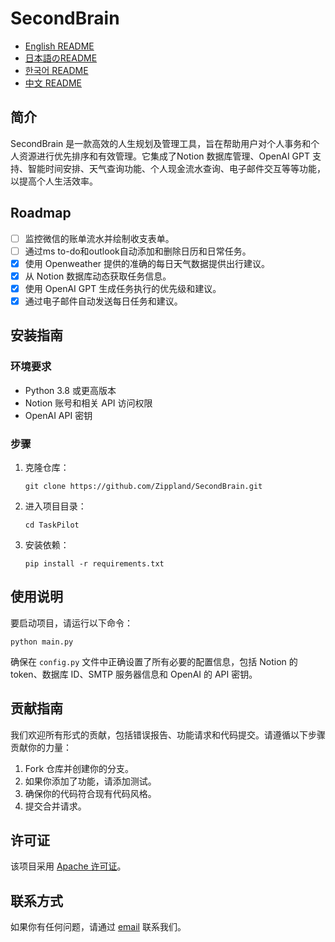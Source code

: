 # SecondBrain

- [English README](README_EM.md)
- [日本語のREADME](README_JP.md)
- [한국어 README](README_KR.md)
- [中文 README](README.md)

## 简介
SecondBrain 是一款高效的人生规划及管理工具，旨在帮助用户对个人事务和个人资源进行优先排序和有效管理。它集成了Notion 数据库管理、OpenAI GPT 支持、智能时间安排、天气查询功能、个人现金流水查询、电子邮件交互等等功能，以提高个人生活效率。

## Roadmap
- [ ] 监控微信的账单流水并绘制收支表单。
- [ ] 通过ms to-do和outlook自动添加和删除日历和日常任务。
- [X] 使用 Openweather 提供的准确的每日天气数据提供出行建议。
- [X] 从 Notion 数据库动态获取任务信息。
- [X] 使用 OpenAI GPT 生成任务执行的优先级和建议。
- [X] 通过电子邮件自动发送每日任务和建议。

## 安装指南

### 环境要求
- Python 3.8 或更高版本
- Notion 账号和相关 API 访问权限
- OpenAI API 密钥

### 步骤
1. 克隆仓库：
   ```
   git clone https://github.com/Zippland/SecondBrain.git
   ```
2. 进入项目目录：
   ```
   cd TaskPilot
   ```
3. 安装依赖：
   ```
   pip install -r requirements.txt
   ```

## 使用说明
要启动项目，请运行以下命令：
```
python main.py
```
确保在 `config.py` 文件中正确设置了所有必要的配置信息，包括 Notion 的 token、数据库 ID、SMTP 服务器信息和 OpenAI 的 API 密钥。

## 贡献指南
我们欢迎所有形式的贡献，包括错误报告、功能请求和代码提交。请遵循以下步骤贡献你的力量：
1. Fork 仓库并创建你的分支。
2. 如果你添加了功能，请添加测试。
3. 确保你的代码符合现有代码风格。
4. 提交合并请求。

## 许可证
该项目采用 [Apache 许可证](LICENSE)。

## 联系方式
如果你有任何问题，请通过 [email](mailto:zihan.jian@outlook.com) 联系我们。
